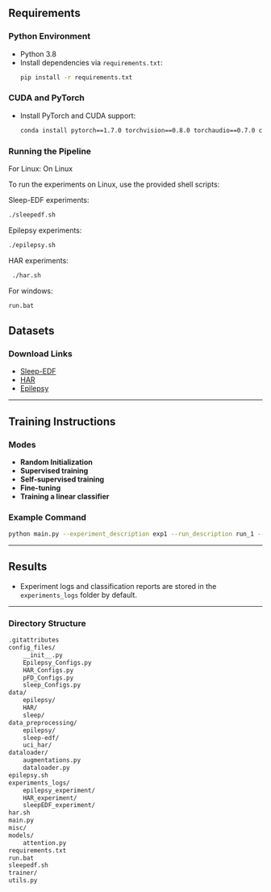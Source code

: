 
## Requirements

### Python Environment
- Python 3.8
- Install dependencies via `requirements.txt`:
  ```bash
  pip install -r requirements.txt
  ```

### CUDA and PyTorch
- Install PyTorch and CUDA support:
  ```bash
  conda install pytorch==1.7.0 torchvision==0.8.0 torchaudio==0.7.0 cudatoolkit=11.0 -c pytorch
  ```
### Running the Pipeline

For Linux:
On Linux

To run the experiments on Linux, use the provided shell scripts:

Sleep-EDF experiments:
 ```bash
./sleepedf.sh
 ```
Epilepsy experiments:
 ```bash
./epilepsy.sh
 ```
HAR experiments:
 ```bash
  ./har.sh
  ```
For windows:
```bash
run.bat
```

## Datasets
### Download Links
- [Sleep-EDF](https://gist.github.com/emadeldeen24/a22691e36759934e53984289a94cb09b)
- [HAR](https://archive.ics.uci.edu/ml/datasets/Human+Activity+Recognition+Using+Smartphones)
- [Epilepsy](https://archive.ics.uci.edu/ml/datasets/Epileptic+Seizure+Recognition)  
---

## Training Instructions

### Modes
- **Random Initialization**
- **Supervised training**
- **Self-supervised training**
- **Fine-tuning**
- **Training a linear classifier**

### Example Command
```bash
python main.py --experiment_description exp1 --run_description run_1 --seed 123 --training_mode self_supervised --selected_dataset HAR
```

---

## Results
- Experiment logs and classification reports are stored in the `experiments_logs` folder by default.

---
### Directory Structure
```bash
.gitattributes
config_files/
    __init__.py
    Epilepsy_Configs.py
    HAR_Configs.py
    pFD_Configs.py
    sleep_Configs.py
data/
    epilepsy/
    HAR/
    sleep/
data_preprocessing/
    epilepsy/
    sleep-edf/
    uci_har/
dataloader/
    augmentations.py
    dataloader.py
epilepsy.sh
experiments_logs/
    epilepsy_experiment/
    HAR_experiment/
    sleepEDF_experiment/
har.sh
main.py
misc/
models/
    attention.py
requirements.txt
run.bat
sleepedf.sh
trainer/
utils.py
```
